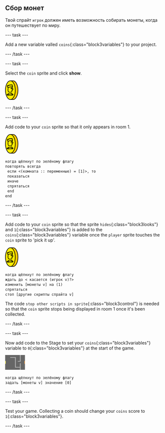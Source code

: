 ## Сбор монет

Твой спрайт `игрок` должен иметь возможность собирать монеты, когда он путешествует по миру.

\--- task \---

Add a new variable valled `coins`{:class="block3variables"} to your project.

\--- /task \---

\--- task \---

Select the `coin` sprite and click **show**.

![screenshot](images/coin.png)

\--- /task \---

\--- task \---

Add code to your `coin` sprite so that it only appears in room 1.

![screenshot](images/coin.png)

```blocks3
когда щёлкнут по зелёному флагу
повторять всегда 
 если <(комната :: переменные) = [1]>, то 
 показаться
 иначе 
 спрятаться
 end
end
```

\--- /task \---

\--- task \---

Add code to your `coin` sprite so that the sprite `hides`{:class="block3looks"} and `1`{:class="block3variables"} is added to the `coins`{:class="block3variables"} variable once the `player` sprite touches the `coin` sprite to 'pick it up'.

![coin](images/coin.png)

```blocks3
когда щёлкнут по зелёному флагу
ждать до < касается (игрок v)?>
изменить [монеты v] на (1)
спрятаться
стоп [другие скрипты спрайта v]
```

The code `stop other scripts in sprite`{:class="block3control"} is needed so that the `coin` sprite stops being displayed in room 1 once it's been collected.

\--- /task \---

\--- task \---

Now add code to the Stage to set your `coins`{:class="block3variables"} variable to `0`{:class="block3variables"} at the start of the game.

![stage](images/stage.png)

```blocks3
когда щёлкнут по зелёному флагу
задать [монеты v] значение [0]
```

\--- /task \---

\--- task \---

Test your game. Collecting a coin should change your `coins` score to `1`{:class="block3variables"}.

\--- /task \---